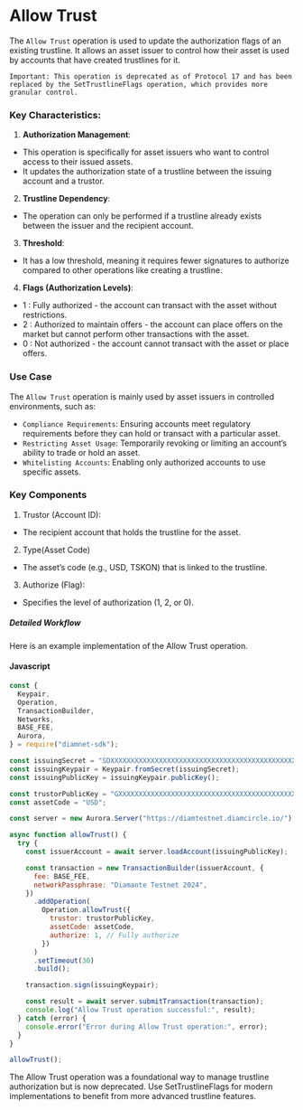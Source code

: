 # Allow Trust

The `Allow Trust` operation is used to update the authorization flags of an existing trustline. It allows an asset issuer to control how their asset is used by accounts that have created trustlines for it.

`Important: This operation is deprecated as of Protocol 17 and has been replaced by the SetTrustlineFlags operation, which provides more granular control.`

### Key Characteristics:

1. **Authorization Management**:

- This operation is specifically for asset issuers who want to control access to their issued assets.
- It updates the authorization state of a trustline between the issuing account and a trustor.

2. **Trustline Dependency**:

- The operation can only be performed if a trustline already exists between the issuer and the recipient account.

3. **Threshold**:

- It has a low threshold, meaning it requires fewer signatures to authorize compared to other operations like creating a trustline.

4. **Flags (Authorization Levels)**:

- 1 : Fully authorized - the account can transact with the asset without restrictions.
- 2 : Authorized to maintain offers - the account can place offers on the market but cannot perform other transactions with the asset.
- 0 : Not authorized - the account cannot transact with the asset or place offers.

### Use Case

The `Allow Trust` operation is mainly used by asset issuers in controlled environments, such as:

- `Compliance Requirements`: Ensuring accounts meet regulatory requirements before they can hold or transact with a particular asset.
- `Restricting Asset Usage`: Temporarily revoking or limiting an account’s ability to trade or hold an asset.
- `Whitelisting Accounts`: Enabling only authorized accounts to use specific assets.

### Key Components

1. Trustor (Account ID):

- The recipient account that holds the trustline for the asset.

2. Type(Asset Code)

- The asset’s code (e.g., USD, TSKON) that is linked to the trustline.

3. Authorize (Flag):

- Specifies the level of authorization (1, 2, or 0).

##### Detailed Workflow

Here is an example implementation of the Allow Trust operation.

<!-- tabs:start -->

#### **Javascript**

```js
const {
  Keypair,
  Operation,
  TransactionBuilder,
  Networks,
  BASE_FEE,
  Aurora,
} = require("diamnet-sdk");

const issuingSecret = "SDXXXXXXXXXXXXXXXXXXXXXXXXXXXXXXXXXXXXXXXXXXXXXX"; // Issuer's secret key
const issuingKeypair = Keypair.fromSecret(issuingSecret);
const issuingPublicKey = issuingKeypair.publicKey();

const trustorPublicKey = "GXXXXXXXXXXXXXXXXXXXXXXXXXXXXXXXXXXXXXXXXXXXXXX"; // Trustor's public key
const assetCode = "USD";

const server = new Aurora.Server("https://diamtestnet.diamcircle.io/");

async function allowTrust() {
  try {
    const issuerAccount = await server.loadAccount(issuingPublicKey);

    const transaction = new TransactionBuilder(issuerAccount, {
      fee: BASE_FEE,
      networkPassphrase: "Diamante Testnet 2024",
    })
      .addOperation(
        Operation.allowTrust({
          trustor: trustorPublicKey,
          assetCode: assetCode,
          authorize: 1, // Fully authorize
        })
      )
      .setTimeout(30)
      .build();

    transaction.sign(issuingKeypair);

    const result = await server.submitTransaction(transaction);
    console.log("Allow Trust operation successful:", result);
  } catch (error) {
    console.error("Error during Allow Trust operation:", error);
  }
}

allowTrust();
```

<!-- tabs:end -->

The Allow Trust operation was a foundational way to manage trustline authorization but is now deprecated. Use SetTrustlineFlags for modern implementations to benefit from more advanced trustline features.
